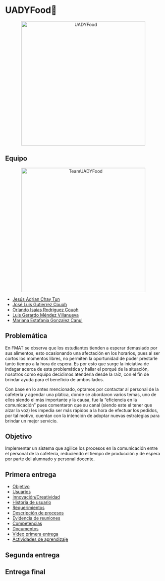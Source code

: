 # UADYFood🍔

<p align="center">
<img src="https://i.postimg.cc/MZVY2bm1/Rojo-y-Amarillo-Hot-Cake-Restaurantes-Reapertura-Comercial-Cartel-Horizontal.png" height='400' weight='800' alt="UADYFood"/>
</p>

## Equipo
<p align="center">
<img src="https://i.postimg.cc/htBQ1D1W/Turquesa-y-Blanco-Inteligente-Corporativo-Medios-y-Publicaciones-Actualizaciones-Semanales-de-Equipo.png" height='400' weight='711.111' alt="TeamUADYFood"/>
</p>

* [Jesús Adrian Chay Tun](https://github.com/JesusChay)
* [José Luis Gutierrez Couoh ](https://github.com/josegutierrezcouoh)
* [Orlando Isaias Rodriguez Couoh](https://github.com/orlandordzc)
* [Luis Gerardo Méndez Villanueva](https://github.com/GerardoVillla)
* [Mariana Estafania Gonzalez Canul](https://github.com/mglezcc)

## Problemática
En FMAT se observa que los estudiantes tienden a esperar demasiado por sus alimentos, esto ocasionando una afectación en los horarios, pues al ser cortos los momentos libres, no permiten la oportunidad de poder prestarle tanto tiempo a la hora de espera. Es por esto que surge la iniciativa de indagar acerca de esta problemática y hallar el porqué de la situación, nosotros como equipo decidimos atenderla desde la raíz, con el fin de brindar ayuda para el beneficio de ambos lados. 

Con base en lo antes mencionado, optamos por contactar al personal de la cafetería y agendar una plática, donde se abordaron varios temas, uno de ellos siendo el más importante y la causa, fue la “eficiencia en la comunicación” pues comentaron que su canal (siendo este el tener que alzar la voz) les impedía ser más rápidos a la hora de efectuar los pedidos, por tal motivo, cuentan con la intención de adoptar nuevas estrategias para brindar un mejor servicio. 



## Objetivo 
Implementar un sistema que agilice los procesos en la comunicación entre el personal de la cafetería, reduciendo el tiempo de producción y de espera por parte del alumnado y personal docente.

## Primera entrega
- [Objetivo](./PRIMERA-ENTREGA/1.1-DESCRIPCIÓN-DEL-SISTEMA/1.-Problemática.md)
- [Usuarios](./Bitacoras/Primer%Sprint/04-OCT-2022.md)
- [Innovación/Creatividad](./Bitacoras/Primer%Sprint/04-OCT-2022.md)
- [Historia de usuario](./Bitacoras/Primer%Sprint/04-OCT-2022.md)
- [Requerimientos](./Bitacoras/Primer%Sprint/04-OCT-2022.md)
- [Descripción de procesos](./Bitacoras/Primer%Sprint/04-OCT-2022.md)
- [Evidencia de reuniones](./Bitacoras/Primer%Sprint/04-OCT-2022.md)
- [Competencias](./Bitacoras/Primer%Sprint/04-OCT-2022.md)
- [Documentos](./Bitacoras/Primer%Sprint/04-OCT-2022.md)
- [Video primera entrega](./Bitacoras/Primer%Sprint/04-OCT-2022.md)
- [Actividades de aprendizaje](./Bitacoras/Primer%Sprint/04-OCT-2022.md)

## Segunda entrega
## Entrega final

